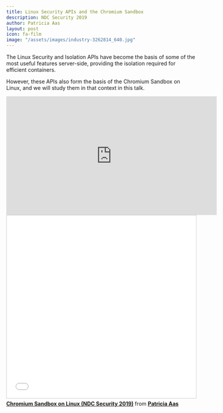 ```yaml
---
title: Linux Security APIs and the Chromium Sandbox
description: NDC Security 2019
author: Patricia Aas
layout: post
icon: fa-film
image: "/assets/images/industry-3262814_640.jpg"
---
```

The Linux Security and Isolation APIs have become the basis of some of the most useful features server-side, providing the isolation required for efficient containers.

However, these APIs also form the basis of the Chromium Sandbox on Linux, and we will study them in that context in this talk.

<iframe width="560" height="315" src="https://www.youtube-nocookie.com/embed/IrQh6GqQt-Y" frameborder="0" allow="accelerometer; autoplay; encrypted-media; gyroscope; picture-in-picture" allowfullscreen></iframe>

<iframe src="//www.slideshare.net/slideshow/embed_code/key/v3HNxk4IupUSW5" width="595" height="485" frameborder="0" marginwidth="0" marginheight="0" scrolling="no" style="border:1px solid #CCC; border-width:1px; margin-bottom:5px; max-width: 100%;" allowfullscreen> </iframe> <div style="margin-bottom:5px"> <strong> <a href="//www.slideshare.net/PatriciaAas/chromium-sandbox-on-linux-ndc-security-2019" title="Chromium Sandbox on Linux (NDC Security 2019)" target="_blank">Chromium Sandbox on Linux (NDC Security 2019)</a> </strong> from <strong><a href="https://www.slideshare.net/PatriciaAas" target="_blank">Patricia Aas</a></strong> </div>